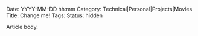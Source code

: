 Date: YYYY-MM-DD hh:mm
Category: Technical|Personal|Projects|Movies
Title: Change me!
Tags:
Status: hidden

Article body.
